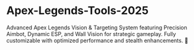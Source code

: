 # Apex-Legends-Tools-2025
Advanced Apex Legends Vision &amp; Targeting System featuring Precision Aimbot, Dynamic ESP, and Wall Vision for strategic gameplay. Fully customizable with optimized performance and stealth enhancements. 🚀
